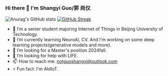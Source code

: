 ### Hi there 👋 I'm Shangyi Guo/郭 尚仪

![Anurag's GitHub stats](https://github-readme-stats.vercel.app/api?username=CaptainCCCP&show_icons=true&theme=transparent)
[![GitHub Streak](https://github-readme-streak-stats.herokuapp.com/?user=CaptainCCCP)](https://git.io/streak-stats)

- 🔭 I’m a senier student majoring Internet of Things in Beijing University of Technology.
- 🌱 I’m currently learning NeuroAI, CV. And I'm working on some deep learning projects(generative models and more).
- 👯 I’m looking for a Master's position 2024fall.
- 🤔 I’m looking for help with LIFE.
- 📫 How to reach me: notguoshangyi@outlook.com
- ⚡ Fun fact: I'm AIdIoT.
